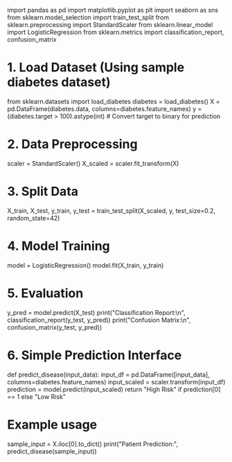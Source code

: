 import pandas as pd
import matplotlib.pyplot as plt
import seaborn as sns
from sklearn.model_selection import train_test_split
from sklearn.preprocessing import StandardScaler
from sklearn.linear_model import LogisticRegression
from sklearn.metrics import classification_report, confusion_matrix

# 1. Load Dataset (Using sample diabetes dataset)
from sklearn.datasets import load_diabetes
diabetes = load_diabetes()
X = pd.DataFrame(diabetes.data, columns=diabetes.feature_names)
y = (diabetes.target > 100).astype(int)  # Convert target to binary for prediction

# 2. Data Preprocessing
scaler = StandardScaler()
X_scaled = scaler.fit_transform(X)

# 3. Split Data
X_train, X_test, y_train, y_test = train_test_split(X_scaled, y, test_size=0.2, random_state=42)

# 4. Model Training
model = LogisticRegression()
model.fit(X_train, y_train)

# 5. Evaluation
y_pred = model.predict(X_test)
print("Classification Report:\n", classification_report(y_test, y_pred))
print("Confusion Matrix:\n", confusion_matrix(y_test, y_pred))

# 6. Simple Prediction Interface
def predict_disease(input_data):
    input_df = pd.DataFrame([input_data], columns=diabetes.feature_names)
    input_scaled = scaler.transform(input_df)
    prediction = model.predict(input_scaled)
    return "High Risk" if prediction[0] == 1 else "Low Risk"

# Example usage
sample_input = X.iloc[0].to_dict()
print("Patient Prediction:", predict_disease(sample_input))
